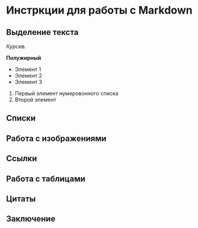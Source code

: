 # Инстркции для работы с Markdown

## Выделение текста
*Курсив.*

**Полужирный**

* Элемент 1
* Элемент 2
* Элемент 3

1. Первый элемент нумеровонного списка
2. Второй элемент

## Списки

## Работа с изображениями

## Ссылки

## Работа с таблицами

## Цитаты

## Заключение